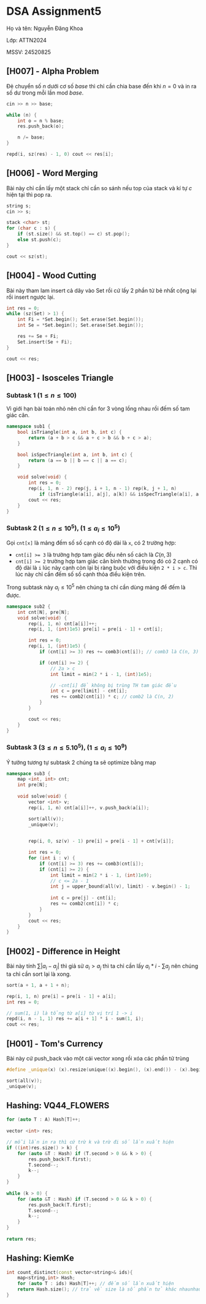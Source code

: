 # DSA Assignment5

Họ và tên: Nguyễn Đăng Khoa

Lớp: ATTN2024

MSSV: 24520825

## [H007] - Alpha Problem
Đẻ chuyển số $n$ dưới cơ số $base$ thì chỉ cần chia base đến khi $n = 0$ và in ra số dư trong mỗi lần mod $base$.

```C++
cin >> n >> base;

while (n) {
    int o = n % base;
    res.push_back(o);

    n /= base;
}

repd(i, sz(res) - 1, 0) cout << res[i];
```

## [H006] - Word Merging 
Bài này chỉ cần lấy một stack chỉ cần so sánh nếu top của stack và kí tự $c$ hiện tại thì pop ra.

```C++
string s;
cin >> s;

stack <char> st;
for (char c : s) {
    if (st.size() && st.top() == c) st.pop();
    else st.push(c);
}

cout << sz(st);
```
## [H004] - Wood Cutting
Bài này tham lam insert cả dãy vào Set rồi cứ lấy 2 phần tử bẻ nhất cộng lại rồi insert ngược lại.

```C++
int res = 0;
while (sz(Set) > 1) {
    int Fi = *Set.begin(); Set.erase(Set.begin());
    int Se = *Set.begin(); Set.erase(Set.begin());

    res += Se + Fi;
    Set.insert(Se + Fi);
}

cout << res;
```

## [H003] - Isosceles Triangle

### Subtask 1 ($1 \leq n \leq 100$)
Vì giới hạn bài toán nhỏ nên chỉ cần for 3 vòng lồng nhau rồi đếm số tam giác cân.
```C++
namespace sub1 {
    bool isTriangle(int a, int b, int c) {
        return (a + b > c && a + c > b && b + c > a);
    }

    bool isSpecTriangle(int a, int b, int c) {
        return (a == b || b == c || a == c);
    }

    void solve(void) {
        int res = 0;
        rep(i, 1, n - 2) rep(j, i + 1, n - 1) rep(k, j + 1, n)
            if (isTriangle(a[i], a[j], a[k]) && isSpecTriangle(a[i], a[j], a[k])) ++res;
        cout << res;
    }
}
```
### Subtask 2 ($1 \leq n \leq 10^5$), ($1 \leq a_i \leq 10^5$)
Gọi ```cnt[x]``` là mảng đếm số số cạnh có độ dài là ```x```, có 2 trường hợp:
- ```cnt[i] >= 3``` là trường hợp tam gíác đều nên số cách là $C(n, 3)$ 
- ```cnt[i] >= 2``` trường hợp tam giác cân bình thường trong đó có 2 cạnh có độ dài là ```i``` lúc này cạnh còn lại bị ràng buộc với điều kiện ```2 * i > c```. Thì lúc này chỉ cần đếm số số cạnh thỏa điều kiện trên.

Trong subtask này $a_i \leq 10^5$ nên chúng ta chỉ cần dùng mảng để đếm là được.
```C++
namespace sub2 {
    int cnt[N], pre[N];
    void solve(void) {
        rep(i, 1, n) cnt[a[i]]++;
        rep(i, 1, (int)1e5) pre[i] = pre[i - 1] + cnt[i];

        int res = 0;
        rep(i, 1, (int)1e5) {
            if (cnt[i] >= 3) res += comb3(cnt[i]); // comb3 là C(n, 3)

            if (cnt[i] >= 2) {
                // 2a > c
                int limit = min(2 * i - 1, (int)1e5);

                // -cnt[i] để không bị trùng TH tam giác đều 
                int c = pre[limit] - cnt[i]; 
                res += comb2(cnt[i]) * c; // comb2 là C(n, 2)
            }
        }

        cout << res;
    }
}
``` 
### Subtask 3 ($3 \leq n \leq 5.10^5$), ($1 \leq a_i \leq 10^9$)

Ý tưởng tương tự subtask 2 chúng ta sẽ optimize bằng map
```C++
namespace sub3 {
    map <int, int> cnt;
    int pre[N];
    
    void solve(void) {
        vector <int> v;
        rep(i, 1, n) cnt[a[i]]++, v.push_back(a[i]);

        sort(all(v));
        _unique(v);

        
        rep(i, 0, sz(v) - 1) pre[i] = pre[i - 1] + cnt[v[i]];

        int res = 0;
        for (int i : v) {
            if (cnt[i] >= 3) res += comb3(cnt[i]);
            if (cnt[i] >= 2) {
                int limit = min(2 * i - 1, (int)1e9);
                // c <= 2a - 1
                int j = upper_bound(all(v), limit) - v.begin() - 1;
                
                int c = pre[j] - cnt[i];
                res += comb2(cnt[i]) * c;
            }
        }
        cout << res;
    }
}
```
## [H002] - Difference in Height
Bài này tính $\sum |a_i - a_j|$ thì giả sử $a_i > a_j$ thì ta chỉ cần lấy $a_i * i$ - $\sum a_j$ nên chúng ta chỉ cần sort lại là xong.
```C++
sort(a + 1, a + 1 + n);

rep(i, 1, n) pre[i] = pre[i - 1] + a[i];
int res = 0;

// sum(1, i) là tổng từ a[i] từ vị trí 1 -> i
repd(i, n - 1, 1) res += a[i + 1] * i - sum(1, i); 
cout << res;
```
## [H001] - Tom's Currency
Bài này cứ push_back vào một cái vector xong rồi xóa các phần tử trùng
```C++
#define _unique(x) (x).resize(unique((x).begin(), (x).end()) - (x).begin());

sort(all(v));
_unique(v);
```
## Hashing: VQ44_FLOWERS
```C++
for (auto T : A) Hash[T]++;
    
vector <int> res;

// mỗi lần in ra thì cứ trừ k và trừ đi số lần xuất hiện    
if ((int)res.size() > k) {
    for (auto &T : Hash) if (T.second > 0 && k > 0) {
        res.push_back(T.first);
        T.second--;
        k--;
    }
}
    
while (k > 0) {
    for (auto &T : Hash) if (T.second > 0 && k > 0) {
        res.push_back(T.first);
        T.second--;
        k--;
    }
}
        
return res;
```
## Hashing: KiemKe
```C++
int count_distinct(const vector<string>& ids){
    map<string,int> Hash; 
    for (auto T : ids) Hash[T]++; // đếm số lần xuất hiện
    return Hash.size(); // trả về size là số phần tử khác nhaunhau
}
```
